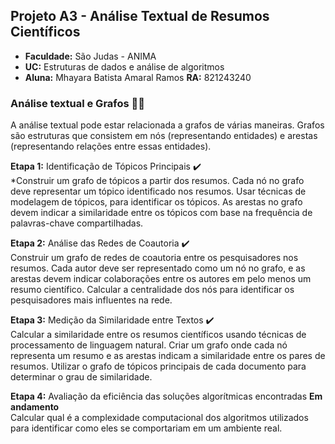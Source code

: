 ## Projeto A3 - Análise Textual de Resumos Científicos 

- **Faculdade:** São Judas - ANIMA
- **UC:** Estruturas de dados e análise de algoritmos
- **Aluna:** Mhayara Batista Amaral Ramos **RA:** 821243240

### Análise textual e Grafos 👩‍💻
A análise textual pode estar relacionada a grafos de várias maneiras. Grafos são estruturas que consistem em nós (representando entidades) e arestas (representando relações entre essas entidades).

**Etapa 1:** Identificação de Tópicos Principais ✔️  
*Construir um grafo de tópicos a partir dos resumos. Cada nó no grafo deve representar um tópico identificado nos resumos. Usar técnicas de modelagem de tópicos, para identificar os tópicos. As arestas no grafo devem indicar a similaridade entre os tópicos com base na frequência de palavras-chave compartilhadas.

**Etapa 2:** Análise das Redes de Coautoria ✔️  
Construir um grafo de redes de coautoria entre os pesquisadores nos resumos. Cada autor deve ser representado como um nó no grafo, e as arestas devem indicar colaborações entre os autores em pelo menos um resumo científico. Calcular a centralidade dos nós para identificar os pesquisadores mais influentes na rede.

**Etapa 3:** Medição da Similaridade entre Textos ✔️  
Calcular a similaridade entre os resumos científicos usando técnicas de processamento de linguagem natural. Criar um grafo onde cada nó representa um resumo e as arestas indicam a similaridade entre os pares de resumos. Utilizar o grafo de tópicos principais de cada documento para determinar o grau de similaridade.

**Etapa 4:** Avaliação da eficiência das soluções algorítmicas encontradas **Em andamento**    
Calcular qual é a complexidade computacional dos algoritmos utilizados para identificar como eles se comportariam em um ambiente real.






